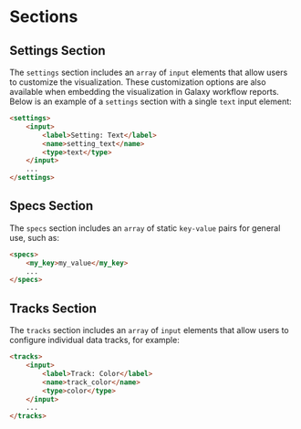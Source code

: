 # Sections

## Settings Section

The `settings` section includes an `array` of `input` elements that allow users to customize the visualization. These customization options are also available when embedding the visualization in Galaxy workflow reports. Below is an example of a `settings` section with a single `text` input element:

```md
<settings>
    <input>
        <label>Setting: Text</label>
        <name>setting_text</name>
        <type>text</type>
    </input>
    ...
</settings>
```

## Specs Section

The `specs` section includes an `array` of static `key-value` pairs for general use, such as:

```md
<specs>
    <my_key>my_value</my_key>
    ...
</specs>
```

## Tracks Section

The `tracks` section includes an `array` of `input` elements that allow users to configure individual data tracks, for example:

```md
<tracks>
    <input>
        <label>Track: Color</label>
        <name>track_color</name>
        <type>color</type>
    </input>
    ...
</tracks>
```